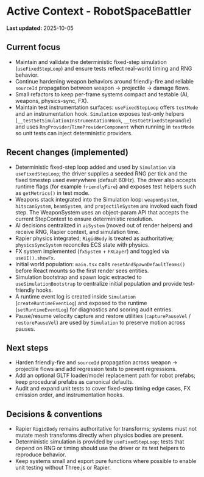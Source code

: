 # Active Context - RobotSpaceBattler

**Last updated:** 2025-10-05

## Current focus

- Maintain and validate the deterministic fixed-step simulation (`useFixedStepLoop`) and ensure tests reflect real-world timing and RNG behavior.
- Continue hardening weapon behaviors around friendly-fire and reliable `sourceId` propagation between weapon → projectile → damage flows.
- Small refactors to keep per-frame systems compact and testable (AI, weapons, physics-sync, FX).
- Maintain test instrumentation surfaces: `useFixedStepLoop` offers `testMode` and an
  instrumentation hook. `Simulation` exposes test-only helpers
  (`__testSetSimulationInstrumentationHook`, `__testGetFixedStepHandle`) and uses
  `RngProvider`/`TimeProviderComponent` when running in `testMode` so unit tests
  can inject deterministic providers.

## Recent changes (implemented)

- Deterministic fixed-step loop added and used by `Simulation` via
  `useFixedStepLoop`; the driver supplies a seeded RNG per tick and the fixed
  timestep used everywhere (default 60Hz). The driver also accepts runtime
  flags (for example `friendlyFire`) and exposes test helpers such as
  `getMetrics()` in test mode.
- Weapons stack integrated into the Simulation loop: `weaponSystem`,
  `hitscanSystem`, `beamSystem`, and `projectileSystem` are invoked each fixed
  step. The WeaponSystem uses an object-param API that accepts the current
  StepContext to ensure deterministic resolution.
- AI decisions centralized in `aiSystem` (moved out of render helpers) and receive RNG, Rapier context, and simulation time.
- Rapier physics integrated; `RigidBody` is treated as authoritative; `physicsSyncSystem` reconciles ECS state with physics.
- FX system implemented (`fxSystem` + `FXLayer`) and toggled via `useUI().showFx`.
- Initial world population: `main.tsx` calls `resetAndSpawnDefaultTeams()` before React mounts so the first render sees entities.
- Simulation bootstrap and spawn logic extracted to `useSimulationBootstrap` to
  centralize initial population and provide test-friendly hooks.
- A runtime event log is created inside `Simulation` (`createRuntimeEventLog`) and
  exposed to the runtime (`setRuntimeEventLog`) for diagnostics and scoring audit
  entries.
- Pause/resume velocity capture and restore utilities (`capturePauseVel` /
  `restorePauseVel`) are used by `Simulation` to preserve motion across pauses.

## Next steps

- Harden friendly-fire and `sourceId` propagation across weapon → projectile flows and add regression tests to prevent regressions.
- Add an optional GLTF loader/model replacement path for robot prefabs; keep procedural prefabs as canonical defaults.
- Audit and expand unit tests to cover fixed-step timing edge cases, FX emission order, and instrumentation hooks.

## Decisions & conventions

- Rapier `RigidBody` remains authoritative for transforms; systems must not
  mutate mesh transforms directly when physics bodies are present.
- Deterministic simulation is provided by `useFixedStepLoop`; tests that depend
  on RNG or timing should use the driver or its test helpers to reproduce
  behavior.
- Keep systems small and export pure functions where possible to enable unit testing without Three.js or Rapier.
